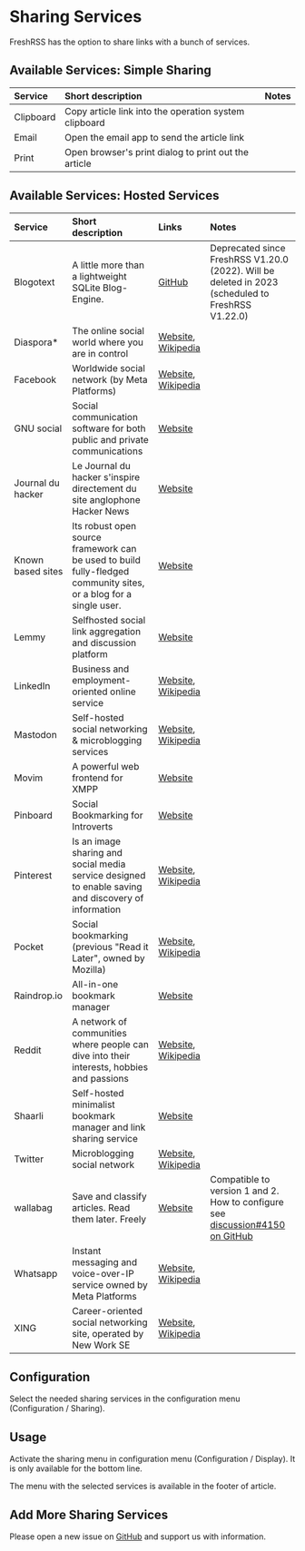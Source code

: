 # Sharing Services

FreshRSS has the option to share links with a bunch of services.

## Available Services: Simple Sharing

| Service       | Short description                                      | Notes                                                         |
|:--------------|:-------------------------------------------------------|:--------------------------------------------------------------|
| Clipboard     | Copy article link into the operation system clipboard | |
| Email         | Open the email app to send the article link            | |
| Print         | Open browser's print dialog to print out the article   | |

## Available Services: Hosted Services

| Service           | Short description                                    | Links                                            | Notes                                                         |
|:------------------|:-----------------------------------------------------|:-------------------------------------------------|:--------------------------------------------------------------|
| Blogotext         | A little more than a lightweight SQLite Blog-Engine. | [GitHub](https://github.com/BlogoText/blogotext) | Deprecated since FreshRSS V1.20.0 (2022). Will be deleted in 2023 (scheduled to FreshRSS V1.22.0) |
| Diaspora*         | The online social world where you are in control     | [Website](https://diasporafoundation.org/), [Wikipedia](https://en.wikipedia.org/wiki/Diaspora_(social_network)) |  |
| Facebook          | Worldwide social network (by Meta Platforms)         | [Website](https://facebook.com), [Wikipedia](https://en.wikipedia.org/wiki/Facebook)
| GNU social        | Social communication software for both public and private communications | [Website](https://gnu.io/social/) | |
| Journal du hacker | Le Journal du hacker s'inspire directement du site anglophone Hacker News | [Website](https://www.journalduhacker.net/) |
| Known based sites | Its robust open source framework can be used to build fully-fledged community sites, or a blog for a single user. | [Website](https://withknown.com/) | |
| Lemmy             | Selfhosted social link aggregation and discussion platform | [Website](https://join-lemmy.org/) | |
| LinkedIn          | Business and employment-oriented online service      | [Website](https://www.linkedin.com/), [Wikipedia](https://en.wikipedia.org/wiki/LinkedIn)| |
| Mastodon          | Self-hosted social networking & microblogging services | [Website](https://joinmastodon.org/), [Wikipedia](https://en.wikipedia.org/wiki/Mastodon_(software)) | |
| Movim             | A powerful web frontend for XMPP                     | [Website](https://movim.eu/) | |
| Pinboard          | Social Bookmarking for Introverts                    | [Website](https://pinboard.in/) | |
| Pinterest         | Is an image sharing and social media service designed to enable saving and discovery of information| [Website](https://pinterest.com/), [Wikipedia](https://en.wikipedia.org/wiki/Pinterest) | |
| Pocket            | Social bookmarking (previous "Read it Later", owned by Mozilla) | [Website](https://getpocket.com), [Wikipedia](https://en.wikipedia.org/wiki/Pocket_(service)) | |
| Raindrop.io       | All-in-one bookmark manager                          | [Website](https://raindrop.io/)| |
| Reddit            | A network of communities where people can dive into their interests, hobbies and passions| [Website](https://www.reddit.com/), [Wikipedia](https://en.wikipedia.org/wiki/Reddit)| |
| Shaarli           | Self-hosted minimalist bookmark manager and link sharing service | [Website](https://shaarli.readthedocs.io/) | |
| Twitter           | Microblogging social network                         | [Website](https://twitter.com), [Wikipedia](https://de.wikipedia.org/wiki/Twitter) | |
| wallabag          | Save and classify articles. Read them later. Freely  | [Website](https://www.wallabag.org) | Compatible to version 1 and 2. How to configure see [discussion#4150 on GitHub](https://github.com/FreshRSS/FreshRSS/discussions/4150)
| Whatsapp          | Instant messaging and voice-over-IP service owned by Meta Platforms| [Website](https://www.whatsapp.com), [Wikipedia](https://en.wikipedia.org/wiki/WhatsApp) | |
| XING              | Career-oriented social networking site, operated by New Work SE | [Website](https://www.xing.com/), [Wikipedia](https://en.wikipedia.org/wiki/XING) | |

## Configuration

Select the needed sharing services in the configuration menu (Configuration / Sharing).

## Usage

Activate the sharing menu in configuration menu (Configuration / Display). It is only available for the bottom line.

The menu with the selected services is available in the footer of article.

## Add More Sharing Services

Please open a new issue on [GitHub](https://github.com/FreshRSS/FreshRSS/issues) and support us with information.

